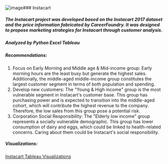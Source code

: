 ![image](https://github.com/jinu5452/Instacart/assets/157840439/f002ce7b-7080-4a45-98c4-45b1df048a55)### Instacart

##### The Instacart project was developed based on the Instacart 2017 dataset and the price information fabricated by CareerFoundry. It was designed to propose marketing strategies for Instacart through customer analysis.

##### **Analyzed by Python Excel Tableau**


##### **Recommendations:** 
1.	Focus on Early Morning and Middle age & Mid-income group: Early morning hours are the least busy but generate the highest sales. Additionally, the middle-aged middle-income group constitutes the largest customer segment in terms of both population and spending.
2.	Develop new customers: The "Young & High income" group is the most vulnerable segment in Instacart's customer base. This group has purchasing power and is expected to transition into the middle-aged cohort, which will contribute the highest revenue to the company. Therefore, the low sales from this group pose a potential risk.
3.	Corporation Social Responsibility: The "Elderly low income" group represents a socially vulnerable demographic. This group has lower consumption of dairy and eggs, which could be linked to health-related concerns. Caring about them could be Instacart's social responsibility.

##### **Visualizations:** 
[Instacart Tableau Visualizations](https://public.tableau.com/app/profile/jinwoo.chung/viz/Instacart_17056856218790/Popularitybydepartment)

